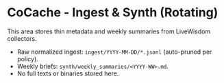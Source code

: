 
# CoCache - Ingest & Synth (Rotating)
This area stores thin metadata and weekly summaries from LiveWisdom collectors.
- Raw normalized ingest: `ingest/YYYY-MM-DD/*.jsonl` (auto-pruned per policy).
- Weekly briefs: `synth/weekly_summaries/<YYYY-WW>.md`.
- No full texts or binaries stored here.

